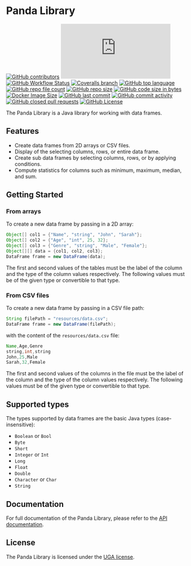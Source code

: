 
# Panda Library

[![GitHub contributors](https://github.com/Al-NadhariFaroq/jbiblio-analyse-de-donnees/graphs/contributors)](https://img.shields.io/github/contributors/Al-NadhariFaroq/jbiblio-analyse-de-donnees?style=plastic)
[![Website](https://al-nadharifaroq.github.io/jbiblio-analyse-de-donnees/index.html)](https://img.shields.io/website?down_color=lightgrey&down_message=down&style=plastic&up_color=blue&up_message=up&url=https%3A%2F%2Fgithub.com%2FAl-NadhariFaroq%2Fjbiblio-analyse-de-donnees)
[![GitHub Workflow Status](https://github.com/Al-NadhariFaroq/jbiblio-analyse-de-donnees)](https://img.shields.io/github/actions/workflow/status/Al-NadhariFaroq/jbiblio-analyse-de-donnees/maven.yml?branch=main&style=plastic)
[![Coveralls branch](https://github.com/Al-NadhariFaroq/jbiblio-analyse-de-donnees)](https://img.shields.io/badge/coverage-98%25-brightgreen?style=plastic)
[![GitHub top language](https://github.com/Al-NadhariFaroq/jbiblio-analyse-de-donnees/search?l=java)](https://img.shields.io/github/languages/top/Al-NadhariFaroq/jbiblio-analyse-de-donnees?branch=main&style=plastic)
[![GitHub repo file count](https://github.com/Al-NadhariFaroq/jbiblio-analyse-de-donnees/tree/main/src/main/java/fr/uga/bib)](https://img.shields.io/github/directory-file-count/Al-NadhariFaroq/jbiblio-analyse-de-donnees/src/main/java/fr/uga/bib?style=plastic)
[![GitHub repo size](https://github.com/Al-NadhariFaroq/jbiblio-analyse-de-donnees)](https://img.shields.io/github/repo-size/Al-NadhariFaroq/jbiblio-analyse-de-donnees?style=plastic)
[![GitHub code size in bytes](https://github.com/Al-NadhariFaroq/jbiblio-analyse-de-donnees)](https://img.shields.io/github/languages/code-size/Al-NadhariFaroq/jbiblio-analyse-de-donnees?style=plastic)
[![Docker Image Size](https://hub.docker.com/r/f1r09/jbiblio)](https://img.shields.io/docker/image-size/f1r09/jbiblio?style=plastic)
[![GitHub last commit](https://github.com/Al-NadhariFaroq/jbiblio-analyse-de-donnees/graphs/commit-activity)](https://img.shields.io/github/last-commit/Al-NadhariFaroq/jbiblio-analyse-de-donnees?style=plastic)
[![GitHub commit activity](https://github.com/Al-NadhariFaroq/jbiblio-analyse-de-donnees/graphs/commit-activity)](https://img.shields.io/github/commit-activity/w/Al-NadhariFaroq/jbiblio-analyse-de-donnees?style=plastic)
[![GitHub closed pull requests](https://github.com/Al-NadhariFaroq/jbiblio-analyse-de-donnees/pulls?q=is%3Apr+is%3Aclosed)](https://img.shields.io/github/issues-pr-closed/Al-NadhariFaroq/jbiblio-analyse-de-donnees?style=plastic)
[![GitHub License](https://github.com/Al-NadhariFaroq/jbiblio-analyse-de-donnees/blob/main/LICENSE)](https://img.shields.io/github/license/Al-NadhariFaroq/jbiblio-analyse-de-donnees?style=plastic)

The Panda Library is a Java library for working with data frames.

## Features

- Create data frames from 2D arrays or CSV files.
- Display of the selecting columns, rows, or entire data frame.
- Create sub data frames by selecting columns, rows, or by applying conditions.
- Compute statistics for columns such as minimum, maximum, median, and sum.

## Getting Started

### From arrays

To create a new data frame by passing in a 2D array:

```java
Object[] col1 = {"Name", "string", "John", "Sarah"};
Object[] col2 = {"Age", "int", 25, 32};
Object[] col3 = {"Genre", "string", "Male", "Female"};
Object[][] data = {col1, col2, col3};
DataFrame frame = new DataFrame(data);
```

The first and second values of the tables must be the label of the column and the type of the column values respectively.
The following values must be of the given type or convertible to that type.

### From CSV files

To create a new data frame by passing in a CSV file path:

```java
String filePath = "resources/data.csv";
DataFrame frame = new DataFrame(filePath);
```

with the content of the `resources/data.csv` file:

```java
Name,Age,Genre
string,int,string
John,25,Male
Sarah,32,Female
```

The first and second values of the columns in the file must be the label of the column and the type of the column values respectively.
The following values must be of the given type or convertible to that type.

## Supported types

The types supported by data frames are the basic Java types (case-insensitive):
- `Boolean` or `Bool`
- `Byte`
- `Short`
- `Integer` or `Int`
- `Long`
- `Float`
- `Double`
- `Character` or `Char`
- `String`

## Documentation

For full documentation of the Panda Library, please refer to the [API documentation](https://al-nadharifaroq.github.io/jbiblio-analyse-de-donnees/apidocs/fr/uga/bib/DataFrame.html).

## License

The Panda Library is licensed under the [UGA license](https://github.com/Al-NadhariFaroq/jbiblio-analyse-de-donnees/blob/main/LICENSE).

